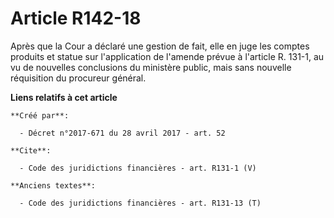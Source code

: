 # Article R142-18

Après que la Cour a déclaré une gestion de fait, elle en juge les comptes produits et statue sur l'application de l'amende
prévue à l'article R. 131-1, au vu de nouvelles conclusions du ministère public, mais sans nouvelle réquisition du procureur
général.

**Liens relatifs à cet article**

	**Créé par**:

	  - Décret n°2017-671 du 28 avril 2017 - art. 52

	**Cite**:

	  - Code des juridictions financières - art. R131-1 (V)

	**Anciens textes**:

	  - Code des juridictions financières - art. R131-13 (T)

